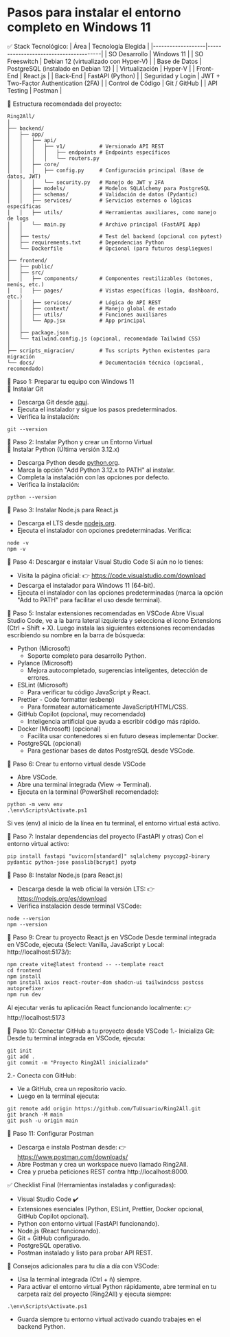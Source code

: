 # Pasos para instalar el entorno completo en Windows 11

✅ Stack Tecnológico:
| Área              | Tecnología Elegida                    |
|-------------------|---------------------------------------|
| SO Desarrollo     | Windows 11                            |
| SO Freeswitch     | Debian 12 (virtualizado con Hyper-V)  |
| Base de Datos     | PostgreSQL (instalado en Debian 12)   |
| Virtualización    | Hyper-V                               |
| Front-End	        | React.js                              |
| Back-End          | FastAPI (Python)                      |
| Seguridad y Login | JWT + Two-Factor Authentication (2FA) |
| Control de Código | Git / GitHub                          |
| API Testing       | Postman                               |

📁 Estructura recomendada del proyecto:
```console
Ring2All/
│
├── backend/
│   ├── app/
│   │   ├── api/
│   │   │   ├── v1/           # Versionado API REST
│   │   │   │   ├── endpoints # Endpoints específicos
│   │   │   │   └── routers.py
│   │   ├── core/
│   │   │   ├── config.py     # Configuración principal (Base de datos, JWT)
│   │   │   └── security.py   # Manejo de JWT y 2FA
│   │   ├── models/           # Modelos SQLAlchemy para PostgreSQL
│   │   ├── schemas/          # Validación de datos (Pydantic)
│   │   ├── services/         # Servicios externos o lógicas específicas
│   │   ├── utils/            # Herramientas auxiliares, como manejo de logs
│   │   └── main.py           # Archivo principal (FastAPI App)
│   │
│   ├── tests/                # Test del backend (opcional con pytest)
│   ├── requirements.txt      # Dependencias Python
│   └── Dockerfile            # Opcional (para futuros despliegues)
│
├── frontend/
│   ├── public/
│   ├── src/
│   │   ├── components/       # Componentes reutilizables (botones, menús, etc.)
│   │   ├── pages/            # Vistas específicas (login, dashboard, etc.)
│   │   ├── services/         # Lógica de API REST
│   │   ├── context/          # Manejo global de estado
│   │   ├── utils/            # Funciones auxiliares
│   │   └── App.jsx           # App principal
│   │
│   ├── package.json
│   └── tailwind.config.js (opcional, recomendado Tailwind CSS)
│
├── scripts_migracion/        # Tus scripts Python existentes para migración
└── docs/                     # Documentación técnica (opcional, recomendado)
```

🚀 Paso 1: Preparar tu equipo con Windows 11 <br>
🔹 Instalar Git
- Descarga Git desde [aquí](https://git-scm.com/downloads/win).
- Ejecuta el instalador y sigue los pasos predeterminados.
- Verifica la instalación:
```console
git --version
```
🚀 Paso 2: Instalar Python y crear un Entorno Virtual <br>
🔹 Instalar Python (Última versión 3.12.x)
- Descarga Python desde [python.org](https://www.python.org/downloads/windows/).
- Marca la opción "Add Python 3.12.x to PATH" al instalar.
- Completa la instalación con las opciones por defecto.
- Verifica la instalación:
```console
python --version
```
🚀 Paso 3: Instalar Node.js para React.js
- Descarga el LTS desde [nodejs.org](https://nodejs.org/en/download).
- Ejecuta el instalador con opciones predeterminadas.
Verifica:
```console
node -v
npm -v
```
🚀 Paso 4: Descargar e instalar Visual Studio Code
Si aún no lo tienes:
- Visita la página oficial: 👉 https://code.visualstudio.com/download
- Descarga el instalador para Windows 11 (64-bit).
- Ejecuta el instalador con las opciones predeterminadas (marca la opción "Add to PATH" para facilitar el uso desde terminal).

🚀 Paso 5: Instalar extensiones recomendadas en VSCode
Abre Visual Studio Code, ve a la barra lateral izquierda y selecciona el icono Extensions (Ctrl + Shift + X). Luego instala las siguientes extensiones recomendadas escribiendo su nombre en la barra de búsqueda:
- Python (Microsoft)
    - Soporte completo para desarrollo Python.
- Pylance (Microsoft)
    - Mejora autocompletado, sugerencias inteligentes, detección de errores.
- ESLint (Microsoft)
    - Para verificar tu código JavaScript y React.
- Prettier - Code formatter (esbenp)
    - Para formatear automáticamente JavaScript/HTML/CSS.
- GitHub Copilot (opcional, muy recomendado)
    - Inteligencia artificial que ayuda a escribir código más rápido.
- Docker (Microsoft) (opcional)
    - Facilita usar contenedores si en futuro deseas implementar Docker.
- PostgreSQL (opcional)
    - Para gestionar bases de datos PostgreSQL desde VSCode.

🚀 Paso 6: Crear tu entorno virtual desde VSCode
- Abre VSCode.
- Abre una terminal integrada (View → Terminal).
- Ejecuta en la terminal (PowerShell recomendado):
```console
python -m venv env
.\env\Scripts\Activate.ps1
```
Si ves (env) al inicio de la línea en tu terminal, el entorno virtual está activo.

🚀 Paso 7: Instalar dependencias del proyecto (FastAPI y otras)
Con el entorno virtual activo:
```console
pip install fastapi "uvicorn[standard]" sqlalchemy psycopg2-binary pydantic python-jose passlib[bcrypt] pyotp
```

🚀 Paso 8: Instalar Node.js (para React.js)
- Descarga desde la web oficial la versión LTS:
    👉 https://nodejs.org/es/download
- Verifica instalación desde terminal VSCode:
```console
node --version
npm --version
```

🚀 Paso 9: Crear tu proyecto React.js en VSCode
Desde terminal integrada en VSCode, ejecuta (Select: Vanilla, JavaScript y Local:   http://localhost:5173/):
```console
npm create vite@latest frontend -- --template react
cd frontend
npm install
npm install axios react-router-dom shadcn-ui tailwindcss postcss autoprefixer
npm run dev
```
Al ejecutar verás tu aplicación React funcionando localmente: 👉 http://localhost:5173

🚀 Paso 10: Conectar GitHub a tu proyecto desde VSCode
1.- Inicializa Git: Desde tu terminal integrada en VSCode, ejecuta:
```console
git init
git add .
git commit -m "Proyecto Ring2All inicializado"
```

2.- Conecta con GitHub:
- Ve a GitHub, crea un repositorio vacío.
- Luego en la terminal ejecuta:
```console
git remote add origin https://github.com/TuUsuario/Ring2All.git
git branch -M main
git push -u origin main
```

🚀 Paso 11: Configurar Postman
- Descarga e instala Postman desde: 👉 https://www.postman.com/downloads/
- Abre Postman y crea un workspace nuevo llamado Ring2All.
- Crea y prueba peticiones REST contra http://localhost:8000.

✅ Checklist Final (Herramientas instaladas y configuradas):
- Visual Studio Code ✔️
- Extensiones esenciales (Python, ESLint, Prettier, Docker opcional, GitHub Copilot opcional).
- Python con entorno virtual (FastAPI funcionando).
- Node.js (React funcionando).
- Git + GitHub configurado.
- PostgreSQL operativo.
- Postman instalado y listo para probar API REST.

🚩 Consejos adicionales para tu día a día con VSCode:
- Usa la terminal integrada (Ctrl + ñ) siempre.
- Para activar el entorno virtual Python rápidamente, abre terminal en tu carpeta raíz del proyecto (Ring2All) y ejecuta siempre:
```console
.\env\Scripts\Activate.ps1
```
- Guarda siempre tu entorno virtual activado cuando trabajes en el backend Python.
